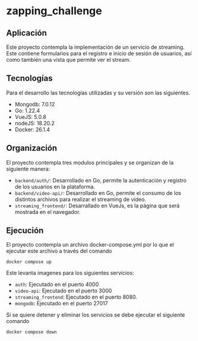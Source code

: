 # zapping_challenge

## Aplicación

Este proyecto contempla la implementación de un servicio de streaming. Este contiene formularios para el registro e inicio de sesión de usuarios, así como también una vista que permite ver el stream. 

## Tecnologías 

Para el desarrollo las tecnologías utilizadas y su versión son las siguientes.

- Mongodb: 7.0.12
- Go: 1.22.4
- VueJS: 5.0.8
- nodeJS: 18.20.2
- Docker: 26.1.4

## Organización

El proyecto contempla tres modulos principales y se organizan de la siguiente manera:

- `backend/auth/`: Desarrollado en Go, permite la autenticación y registro de los usuarios en la plataforma.
- `backend/video-api/`: Desarrollado en Go, permite el consumo de los distintos archivos para realizar el streaming de video.
- `streaming_frontend/`: Desarrallado en VueJs, es la página que será mostrada en el navegador. 

## Ejecución

El proyecto contempla un archivo docker-compose.yml por lo que el ejecutar este archivo a través del comando 

```
docker compose up
```

Este levanta imagenes para los siguientes servicios:

- `auth`: Ejecutado en el puerto 4000
- `video-api`: Ejecutado en el puerto 3000
- `streaming_frontend`: Ejecutado en el puerto 8080.
- `mongodb`: Ejecutado en el puerto 27017

Si se quiere detener y eliminar los servicios se debe ejecutar el siguiente comando

```
docker compose down
```
